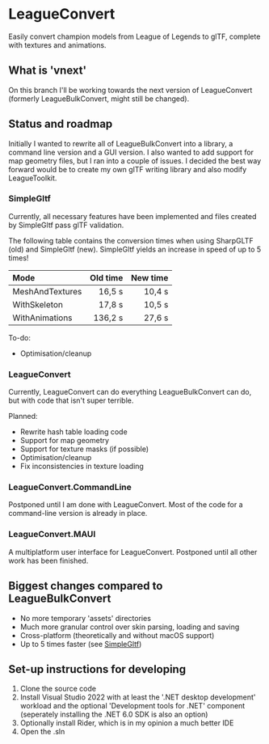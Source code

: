 # LeagueConvert

Easily convert champion models from League of Legends to glTF, complete with
textures and animations.

## What is 'vnext'

On this branch I'll be working towards the next version of LeagueConvert
(formerly LeagueBulkConvert, might still be changed).

## Status and roadmap

Initially I wanted to rewrite all of LeagueBulkConvert into a library, a command
line version and a GUI version. I also wanted to add support for map geometry
files, but I ran into a couple of issues. I decided the best way forward would
be to create my own glTF writing library and also modify LeagueToolkit.

### SimpleGltf

Currently, all necessary features have been implemented and files created by
SimpleGltf pass glTF validation.

The following table contains the conversion times when using SharpGLTF (old) and
SimpleGltf (new). SimpleGltf yields an increase in speed of up to 5 times!

| Mode            | Old time | New time |
|:--------------- | --------:| --------:|
| MeshAndTextures | 16,5 s   | 10,4 s   |
| WithSkeleton    | 17,8 s   | 10,5 s   |
| WithAnimations  | 136,2 s  | 27,6 s   |

To-do:

* Optimisation/cleanup

### LeagueConvert

Currently, LeagueConvert can do everything LeagueBulkConvert can do, but with
code that isn't super terrible.

Planned:

* Rewrite hash table loading code
* Support for map geometry
* Support for texture masks (if possible)
* Optimisation/cleanup
* Fix inconsistencies in texture loading

### LeagueConvert.CommandLine

Postponed until I am done with LeagueConvert. Most of the code for a
command-line version is already in place.

### LeagueConvert.MAUI

A multiplatform user interface for LeagueConvert. Postponed until all other
work has been finished.

## Biggest changes compared to LeagueBulkConvert

* No more temporary 'assets' directories
* Much more granular control over skin parsing, loading and saving
* Cross-platform (theoretically and without macOS support)
* Up to 5 times faster (see [SimpleGltf](#simplegltf))

## Set-up instructions for developing

1. Clone the source code
2. Install Visual Studio 2022 with at least the '.NET desktop development'
   workload and the optional 'Development tools for .NET' component
   (seperately installing the .NET 6.0 SDK is also an option)
3. Optionally install Rider, which is in my opinion a much better IDE
4. Open the .sln
